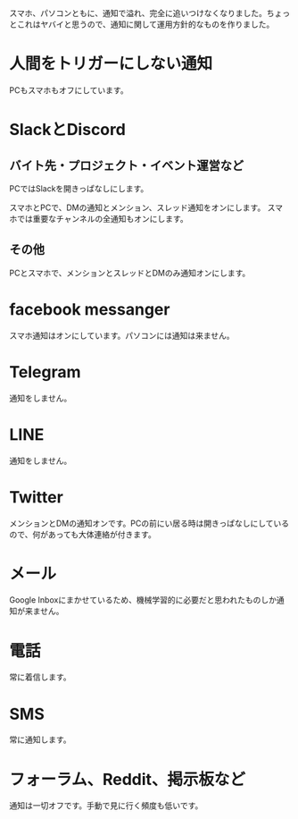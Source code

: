 スマホ、パソコンともに、通知で溢れ、完全に追いつけなくなりました。ちょっとこれはヤバイと思うので、通知に関して運用方針的なものを作りました。

# 人間をトリガーにしない通知

PCもスマホもオフにしています。

# SlackとDiscord

## バイト先・プロジェクト・イベント運営など

PCではSlackを開きっぱなしにします。

スマホとPCで、DMの通知とメンション、スレッド通知をオンにします。
スマホでは重要なチャンネルの全通知もオンにします。

## その他

PCとスマホで、メンションとスレッドとDMのみ通知オンにします。

# facebook messanger

スマホ通知はオンにしています。パソコンには通知は来ません。

# Telegram

通知をしません。

# LINE

通知をしません。

# Twitter

メンションとDMの通知オンです。PCの前にい居る時は開きっぱなしにしているので、何があっても大体連絡が付きます。

# メール

Google Inboxにまかせているため、機械学習的に必要だと思われたものしか通知が来ません。

# 電話

常に着信します。

# SMS

常に通知します。

# フォーラム、Reddit、掲示板など

通知は一切オフです。手動で見に行く頻度も低いです。
